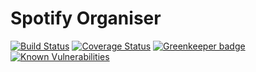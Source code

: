 # Spotify Organiser

[![Build Status](https://travis-ci.org/hyldmo/spotify-organizer.svg?branch=master)](https://travis-ci.org/hyldmo/spotify-organizer)
[![Coverage Status](https://coveralls.io/repos/github/hyldmo/spotify-organizer/badge.svg?branch=master)](https://coveralls.io/github/hyldmo/spotify-organizer?branch=master)
[![Greenkeeper badge](https://badges.greenkeeper.io/hyldmo/spotify-organizer.svg)](https://greenkeeper.io/)
[![Known Vulnerabilities](https://snyk.io/test/github/eivhyl/spotify-organizer/badge.svg?targetFile=package.json)](https://snyk.io/test/github/eivhyl/spotify-organizer?targetFile=package.json)
